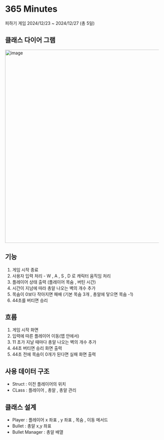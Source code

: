 # 365 Minutes
 피하기 게임
 2024/12/23 ~ 2024/12/27 (총 5일)


## 클래스 다이어 그램
<img width="631" alt="image" src="https://github.com/user-attachments/assets/16cc59d8-6779-4919-8993-a307cb17f270" />

 
## 기능
 1. 게임 시작 종료
 2. 사용자 입력 처리 - W , A , S , D 로 캐릭터 움직임 처리
 3. 플레이어 상태 출력 (플레이어 목숨 , 버틴 시간)
 4. 시간이 지남에 따라 총알 나오는 벽의 개수 추가
 5. 목숨이 0보다 작아지면 패배 (기본 목숨 3개 , 총알에 닿으면 목숨 -1)
 6. 44초를 버티면 승리


## 흐름
 1. 게임 시작 화면
 2. 입력에 따른 플레이어 이동(맵 안에서)
 3. 11 초가 지날 때마다 총알 나오는 벽의 개수 추가
 4. 44초 버티면 승리 화면 출력
 5. 44초 전에 목숨이 0개가 된다면 실패 화면 출력


## 사용 데이터 구조
 * Struct : 이전 플레이어의 위치
 * CLass : 플레이어 , 총알 , 총알 관리

## 클래스 설계 
 * Player : 플레이어 x 좌표 , y 좌표 , 목숨 , 이동 메서드
 * Bullet : 총알 x,y 좌표
 * Bullet Manager : 총알 배열

